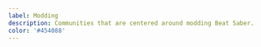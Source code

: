 ```yaml
---
label: Modding
description: Communities that are centered around modding Beat Saber.
color: '#454088'
---
```

